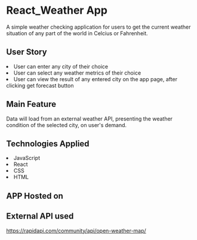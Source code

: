 #  React_Weather App

A simple weather checking application for users to get the current weather situation of any part of the world in Celcius or Fahrenheit.

## User Story

<li>User can enter any city of their choice</li>
<li>User can select any weather metrics of their choice</li>
<li>User can view the result of any entered city on the app page, after clicking get forecast button</li>

## Main Feature
Data will load from an external weather API, presenting the weather condition of the selected city, on user's demand.

## Technologies Applied
<li>JavaScript</li>
<li>React</li>
<li>CSS</li>
<li>HTML</li>

## APP Hosted on

## External API used
https://rapidapi.com/community/api/open-weather-map/
